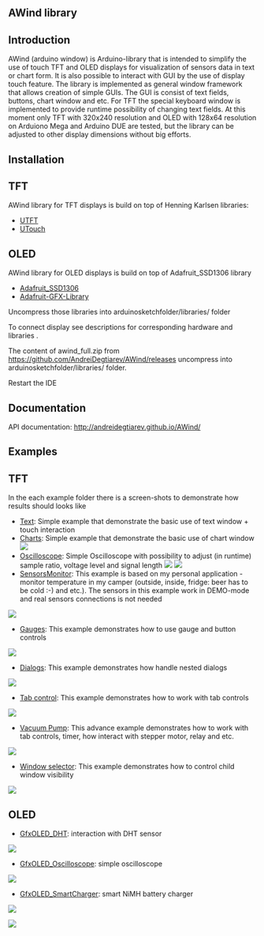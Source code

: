 AWind library
-------------
Introduction
------------
AWind (arduino window) is Arduino-library that is intended to simplify the use of touch TFT and OLED displays for visualization of sensors data in text or chart form. It is also possible to interact with GUI by the use of display touch feature. 
The library is implemented as general window framework that allows creation of simple GUIs. The GUI is consist of text fields, buttons, chart window and etc. 
For TFT the special keyboard window is implemented to provide runtime possibility of changing text fields.
At this moment only TFT with 320x240 resolution and OLED with 128x64 resolution on Arduiono Mega and Arduino DUE are tested, but the library can be adjusted to other display dimensions without big efforts.

Installation
------------
TFT
------------
AWind library for TFT displays is build on top of Henning Karlsen libraries: 
* [UTFT](http://www.rinkydinkelectronics.com/library.php?id=51)
* [UTouch](http://www.rinkydinkelectronics.com/library.php?id=55)

OLED
------------
AWind library for OLED displays is build on top of Adafruit_SSD1306 library
* [Adafruit_SSD1306](https://github.com/adafruit/Adafruit_SSD1306)
* [Adafruit-GFX-Library ](https://github.com/adafruit/Adafruit-GFX-Library)

Uncompress those libraries into  arduinosketchfolder/libraries/ folder

To connect display see descriptions for corresponding hardware and libraries .

The content of awind_full.zip from https://github.com/AndreiDegtiarev/AWind/releases uncompress into arduinosketchfolder/libraries/ folder.

Restart the IDE

Documentation
------------
API documentation: http://andreidegtiarev.github.io/AWind/

Examples
--------
TFT
--------
In the each example folder there is a screen-shots to demonstrate how results should looks like
* [Text](https://github.com/AndreiDegtiarev/AWind/examples/Text): Simple example that demonstrate the basic use of text window + touch interaction
* [Charts](https://github.com/AndreiDegtiarev/AWind/examples/Charts): Simple example that demonstrate the basic use of chart window 
![](examples/Charts/Example.JPG)
* [Oscilloscope](https://github.com/AndreiDegtiarev/AWind/examples/Oscilloscope): Simple Oscilloscope with possibility to adjust (in runtime) sample ratio, voltage level and signal length
![](examples/Oscilloscope/Example.JPG)
![](examples/Oscilloscope/Example1.JPG)
* [SensorsMonitor](https://github.com/AndreiDegtiarev/AWind/examples/Oscilloscopeexamples/SensorsMonitor): This example is based on my personal application - monitor temperature in my camper (outside, inside, fridge: beer has to be cold :-) and etc.). The sensors in this example work in DEMO-mode and real sensors connections is not needed

![](examples/SensorsMonitor/Example.JPG)
* [Gauges](https://github.com/AndreiDegtiarev/AWind/examples/Oscilloscopeexamples/Gauges): This example demonstrates how to use gauge and button controls

![](examples/Gauges/Example.JPG)
* [Dialogs](https://github.com/AndreiDegtiarev/AWind/examples/Oscilloscopeexamples/Dialogs): This example demonstrates how handle nested dialogs

![](examples/Dialogs/Example.JPG)
* [Tab control](https://github.com/AndreiDegtiarev/AWind/examples/Oscilloscopeexamples/TabControl): This example demonstrates how to work with tab controls

![](examples/TabControl/Example.JPG)
* [Vacuum Pump](https://github.com/AndreiDegtiarev/AWind/examples/Oscilloscopeexamples/VacuumPump): This advance example demonstrates how to work with tab controls, timer, how interact with stepper motor, relay and etc.

![](examples/VacuumPump/VacuumPump.JPG)
* [Window selector](https://github.com/AndreiDegtiarev/AWind/examples/Oscilloscopeexamples/WindowSelector): This example demonstrates how to control child window visibility

![](examples/WindowSelector/Example.JPG)

OLED
--------
* [GfxOLED_DHT](https://github.com/AndreiDegtiarev/AWind/tree/master/examples/GfxOLED_DHT): interaction with DHT sensor

![](examples/GfxOLED_DHT/OLED_DHT.jpg)
* [GfxOLED_Oscilloscope](https://github.com/AndreiDegtiarev/AWind/tree/master/examples/GfxOLED_Oscilloscope): simple oscilloscope

![](examples/GfxOLED_Oscilloscope/OLED_Oscilloscope.jpg)
* [GfxOLED_SmartCharger](https://github.com/AndreiDegtiarev/AWind/tree/master/examples/GfxOLED_Oscilloscope): smart NiMH battery charger

![](examples/GfxOLED_SmartCharger/main.jpg)

![](examples/GfxOLED_SmartCharger/temperature.jpg)
